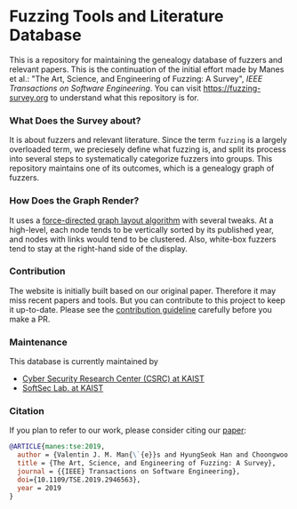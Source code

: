 Fuzzing Tools and Literature Database
===

This is a repository for maintaining the genealogy database of fuzzers and
relevant papers. This is the continuation of the initial effort made by Manes et
al.: "The Art, Science, and Engineering of Fuzzing: A Survey", *IEEE
Transactions on Software Engineering*. You can visit https://fuzzing-survey.org
to understand what this repository is for.

### What Does the Survey about?

It is about fuzzers and relevant literature. Since the term `fuzzing` is a
largely overloaded term, we preciesely define what fuzzing is, and
split its process into several steps to systematically categorize fuzzers into
groups. This repository maintains one of its outcomes, which is a genealogy
graph of fuzzers.

### How Does the Graph Render?

It uses a [force-directed graph layout
algorithm](https://en.wikipedia.org/wiki/Force-directed_graph_drawing) with
several tweaks. At a high-level, each node tends to be vertically sorted by its
published year, and nodes with links would tend to be clustered. Also, white-box
fuzzers tend to stay at the right-hand side of the display.

### Contribution

The website is initially built based on our original paper. Therefore it may
miss recent papers and tools. But you can contribute to this project to keep it
up-to-date. Please see the [contribution guideline](CONTRIBUTING.md) carefully
before you make a PR.

### Maintenance

This database is currently maintained by
- [Cyber Security Research Center (CSRC) at KAIST](https://csrc.kaist.ac.kr/)
- [SoftSec Lab. at KAIST](https://softsec.kaist.ac.kr/)

### Citation

If you plan to refer to our work, please consider citing our
[paper](https://softsec.kaist.ac.kr/~sangkilc/papers/manes-tse19.pdf):

```bibtex
@ARTICLE{manes:tse:2019,
  author = {Valentin J. M. Man{\`{e}}s and HyungSeok Han and Choongwoo Han and Sang Kil Cha and Manuel Egele and Edward J. Schwartz and Maverick Woo},
  title = {The Art, Science, and Engineering of Fuzzing: A Survey},
  journal = {{IEEE} Transactions on Software Engineering},
  doi={10.1109/TSE.2019.2946563},
  year = 2019
}
```
